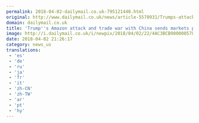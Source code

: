 ```yaml
---
permalink: 2018-04-02-dailymail.co.uk-795121440.html
original: http://www.dailymail.co.uk/news/article-5570931/Trumps-attack-Amazon-escalating-trade-war-China-send-markets-plunging.html?ITO=1490&ns_mchannel=rss&ns_campaign=1490
domain: dailymail.co.uk
title: 'Trump''s Amazon attack and trade war with China sends markets plunging'
image: http://i.dailymail.co.uk/i/newpix/2018/04/02/22/4AC3BCB900000578-0-image-a-22_1522703493139.jpg
date: 2018-04-02 21:26:17
category: news_us
translations: 
 - 'es'
 - 'de'
 - 'ru'
 - 'ja'
 - 'fr'
 - 'it'
 - 'zh-CN'
 - 'zh-TW'
 - 'ar'
 - 'pt'
 - 'hy'
---
```


